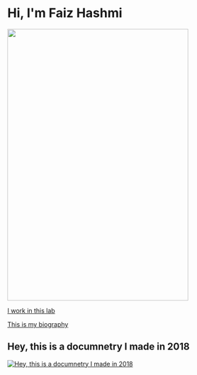 # Hi, I'm Faiz Hashmi 
<img src="https://user-images.githubusercontent.com/79614293/140413060-cc274944-c32e-4ad6-91ec-28f64e30a7a4.jpeg" width="408" height="612">

[I work in this lab](https://www.centerforappliedcogsci.com)

[This is my biography](MyBio.md)

## Hey, this is a documnetry I made in 2018

[![Hey, this is a documnetry I made in 2018](https://img.youtube.com/vi/yhff4Mq_rbg/0.jpg)](https://youtu.be/yhff4Mq_rbg)
